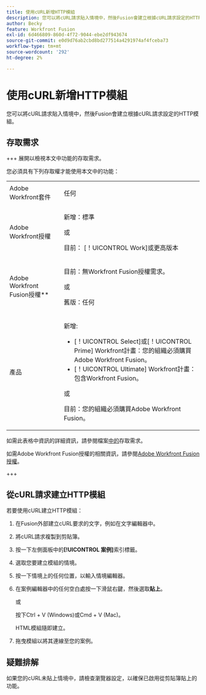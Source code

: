 ```yaml
---
title: 使用cURL新增HTTP模組
description: 您可以將cURL請求貼入情境中，然後Fusion會建立根據cURL請求設定的HTTP模組。
author: Becky
feature: Workfront Fusion
exl-id: 6d466809-860d-4f72-9044-ebe2df943674
source-git-commit: e0d9d76ab2cbd8bd277514a4291974af4fceba73
workflow-type: tm+mt
source-wordcount: '292'
ht-degree: 2%

---
```


# 使用cURL新增HTTP模組

您可以將cURL請求貼入情境中，然後Fusion會建立根據cURL請求設定的HTTP模組。

## 存取需求

+++ 展開以檢視本文中功能的存取需求。

您必須具有下列存取權才能使用本文中的功能：

<table style="table-layout:auto">
 <col> 
 <col> 
 <tbody> 
  <tr> 
   <td role="rowheader">Adobe Workfront套件</td> 
   <td> <p>任何</p> </td> 
  </tr> 
  <tr data-mc-conditions=""> 
   <td role="rowheader">Adobe Workfront授權</td> 
   <td> <p>新增：標準</p><p>或</p><p>目前： [！UICONTROL Work]或更高版本</p> </td> 
  </tr> 
  <tr> 
   <td role="rowheader">Adobe Workfront Fusion授權**</td> 
   <td>
   <p>目前：無Workfront Fusion授權需求。</p>
   <p>或</p>
   <p>舊版：任何 </p>
   </td> 
  </tr> 
  <tr> 
   <td role="rowheader">產品</td> 
   <td>
   <p>新增:</p> <ul><li>[！UICONTROL Select]或[！UICONTROL Prime] Workfront計畫：您的組織必須購買Adobe Workfront Fusion。</li><li>[！UICONTROL Ultimate] Workfront計畫：包含Workfront Fusion。</li></ul>
   <p>或</p>
   <p>目前：您的組織必須購買Adobe Workfront Fusion。</p>
   </td> 
  </tr>
 </tbody> 
</table>

如需此表格中資訊的詳細資訊，請參閱檔案[中的](/help/workfront-fusion/references/licenses-and-roles/access-level-requirements-in-documentation.md)存取需求。

如需Adobe Workfront Fusion授權的相關資訊，請參閱[Adobe Workfront Fusion授權](/help/workfront-fusion/set-up-and-manage-workfront-fusion/licensing-operations-overview/license-automation-vs-integration.md)。

+++

## 從cURL請求建立HTTP模組


若要使用cURL建立HTTP模組：

1. 在Fusion外部建立cURL要求的文字，例如在文字編輯器中。
1. 將cURL請求複製到剪貼簿。
1. 按一下左側面板中的&#x200B;**[!UICONTROL 案例]**&#x200B;索引標籤。
1. 選取您要建立模組的情境。
1. 按一下情境上的任何位置，以輸入情境編輯器。
1. 在案例編輯器中的任何空白處按一下滑鼠右鍵，然後選取&#x200B;**貼上**。

   或

   按下Ctrl + V (Windows)或Cmd + V (Mac)。


   HTML模組隨即建立。
1. 拖曳模組以將其連線至您的案例。

## 疑難排解

如果您的cURL未貼上情境中，請檢查瀏覽器設定，以確保已啟用從剪貼簿貼上的功能。

